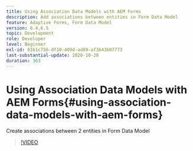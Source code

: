 ```yaml
---
title: Using Association Data Models with AEM Forms
description: Add associations between entities in Form Data Model
feature: Adaptive Forms, Form Data Model
version: 6.4,6.5
topic: Development
role: Developer
level: Beginner
exl-id: 81b1c756-df10-409d-ad09-af3b43b07773
last-substantial-update: 2020-10-20
duration: 363
---
```

# Using Association Data Models with AEM Forms{#using-association-data-models-with-aem-forms}

Create associations between 2 entities in Form Data Model

>[!VIDEO](https://video.tv.adobe.com/v/17737?quality=12&learn=on)
